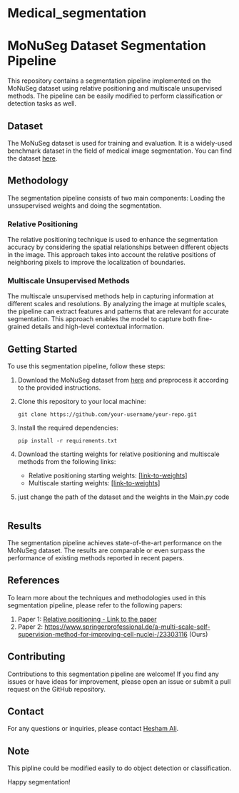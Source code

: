 # Medical_segmentation

# MoNuSeg Dataset Segmentation Pipeline

This repository contains a segmentation pipeline implemented on the MoNuSeg dataset using relative positioning and multiscale unsupervised methods. The pipeline can be easily modified to perform classification or detection tasks as well.

## Dataset

The MoNuSeg dataset is used for training and evaluation. It is a widely-used benchmark dataset in the field of medical image segmentation. You can find the dataset [here](link-to-dataset).

## Methodology

The segmentation pipeline consists of two main components: Loading the unssupervised weights and doing the segmentation.

### Relative Positioning

The relative positioning technique is used to enhance the segmentation accuracy by considering the spatial relationships between different objects in the image. This approach takes into account the relative positions of neighboring pixels to improve the localization of boundaries.

### Multiscale Unsupervised Methods

The multiscale unsupervised methods help in capturing information at different scales and resolutions. By analyzing the image at multiple scales, the pipeline can extract features and patterns that are relevant for accurate segmentation. This approach enables the model to capture both fine-grained details and high-level contextual information.

## Getting Started

To use this segmentation pipeline, follow these steps:

1. Download the MoNuSeg dataset from [here]([https://monuseg.grand-challenge.org/Data/]) and preprocess it according to the provided instructions.

2. Clone this repository to your local machine:
   ```
   git clone https://github.com/your-username/your-repo.git
   ```

3. Install the required dependencies:
   ```
   pip install -r requirements.txt
   ```

4. Download the starting weights for relative positioning and multiscale methods from the following links:
   - Relative positioning starting weights: [[link-to-weights]](https://drive.google.com/file/d/1ldnFmniYk0f6uYhWir-UuTWXhXxkavRF/view?usp=sharing)
   - Multiscale starting weights: [[link-to-weights]](https://drive.google.com/file/d/1MCG1AqG9U5S8Bo_wuNmH_6Zp_G9WeLLO/view?usp=sharing)

5. just change the path of the dataset and the weights in the Main.py code
   ```

## Results

The segmentation pipeline achieves state-of-the-art performance on the MoNuSeg dataset. The results are comparable or even surpass the performance of existing methods reported in recent papers.

## References

To learn more about the techniques and methodologies used in this segmentation pipeline, please refer to the following papers:

1. Paper 1: [Relative positioning - Link to the paper](https://arxiv.org/abs/1505.05192)
2. Paper 2: https://www.springerprofessional.de/a-multi-scale-self-supervision-method-for-improving-cell-nuclei-/23303116 (Ours)


## Contributing

Contributions to this segmentation pipeline are welcome! If you find any issues or have ideas for improvement, please open an issue or submit a pull request on the GitHub repository.

## Contact

For any questions or inquiries, please contact [Hesham Ali](mailto:He.ali@nu.edu.eg).

## Note
This pipline could be modified easily to do object detection or classification.

Happy segmentation!
